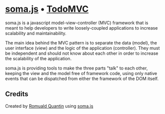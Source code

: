# [soma.js](http://somajs.github.com/somajs) • [TodoMVC](http://todomvc.com)

soma.js is a javascript model-view-controller (MVC) framework that is meant to help developers to write loosely-coupled applications to increase scalability and maintainability.

The main idea behind the MVC pattern is to separate the data (model), the user interface (view) and the logic of the application (controller). They must be independent and should not know about each other in order to increase the scalability of the application.

soma.js is providing tools to make the three parts "talk" to each other, keeping the view and the model free of framework code, using only native events that can be dispatched from either the framework of the DOM itself.

## Credits

Created by [Romuald Quantin](http://www.soundstep.com) using [soma.js](http://somajs.github.com/somajs)
